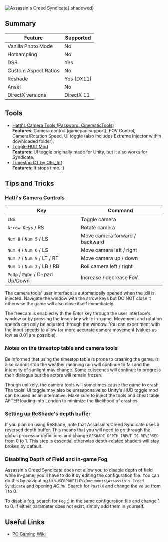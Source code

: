 ![Assassin's Creed Syndicate](Images\acsyndicate_header.png "Shot by Vikster"){.shadowed}

## Summary

Feature | Supported
--|--
Vanilla Photo Mode | No
Hotsampling | No
DSR | Yes
Custom Aspect Ratios | No
Reshade | Yes (DX11)
Ansel | No
DirectX versions | DirectX 11
 
## Tools

* [Hatti's Camera Tools (Password: CinematicTools)](https://www.mediafire.com/file/e74f8n4f0p59fe3/AC-f043a6.rar/file)  
__Features__: Camera control (gamepad support), FOV Control, Camera/Rotation Speed, UI toggle (also includes Extreme Injector within downloaded folder).
* [Toggle HUD Mod](https://www.nexusmods.com/assassinscreedunity/mods/2)  
__Features__: UI toggle originally made for Unity, but it also works for Syndicate.
* [Timestop CT by Otis_Inf](..\CheatTables\ACS_TimeStop_AOB.CT)  
**Features**: It stops time. :)

## Tips and Tricks

### Hatti's Camera Controls

Key	| Command
--|--
`INS` | Toggle camera
`Arrow Keys` / RS | Rotate camera
`Num 8` / `Num 5` / LS | Move camera forward / backward
`Num 4` / `Num 6` / LS | Move camera left / right
`Num 7` / `Num 9` / LT / RT | Move camera up / down
`Num 1` / `Num 3` / LB / RB | Roll camera left / right
`PgUp` / `PgDn` / D-pad Up/Down | Increase / decrease FoV

The camera tools' user interface is automatically opened when the .dll is injected. Navigate the window with the arrow keys but DO NOT close it otherwise the game will also close itself immediately.

The freecam is enabled with the _Enter_ key through the user interface's window or by pressing the _Insert_ key while in-game. Movement and rotation speeds can only be adjusted through the window. You can experiment with the input speeds to allow for more accurate camera movement (values as low as 0.01 are possible).

### Notes on the timestop table and camera tools

Be informed that using the timestop table is prone to crashing the game. It also cannot stop the weather meaning rain will continue to fall and the intensity of sunlight may change. Some cutscenes will continue to progress their dialogue but the actors will remain frozen. 

Though unlikely, the camera tools will sometimes cause the game to crash. The tools' UI toggle may also be unresponsive so Unity's HUD toggle mod can be used as an alternative. Make sure to inject the tools and cheat table AFTER loading into London to minimize the likelihood of crashes.


### Setting up ReShade's depth buffer

If you plan on using ReShade, note that Assassin's Creed Syndicate uses a reversed depth buffer. This means that you will need to go through the global processor definitions and change `RESHADE_DEPTH_INPUT_IS_REVERSED ` from 0 to 1. This step is essential otherwise depth-related shaders will stay broken by default.

### Disabling Depth of Field and in-game Fog

Assassin's Creed Syndicate does not allow you to disable depth of field while in-game, you'll have to do it by editing the configuration file. You can do this by navigating to `%USERPROFILE%\Documents\Assassin's Creed Syndicate` and opening _AC.ini_. Search for `PostFX` and change the value from 1 to 0. 

To disable fog, search for `Fog` :) in the same configuration file and change 1 to 0. If either parameter does not exist, simply add them in yourself.

## Useful Links

* [PC Gaming Wiki](https://pcgamingwiki.com/wiki/Assassin%27s_Creed_Syndicate)

